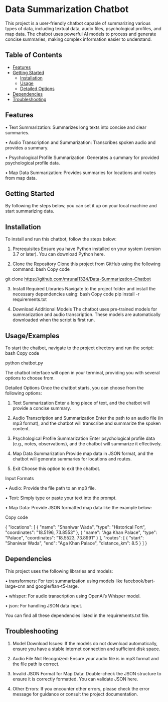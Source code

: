 
# Data Summarization Chatbot

This project is a user-friendly chatbot capable of summarizing various types of data, including textual data, audio files, psychological profiles, and map data. The chatbot uses powerful AI models to process and generate concise summaries, making complex information easier to understand.

## Table of Contents

- [Features](#features)
- [Getting Started](#getting-started)
  - [Installation](#installation)
  - [Usage](#usage)
  - [Detailed Options](#detailed-options)
- [Dependencies](#dependencies)
- [Troubleshooting](#troubleshooting)

## Features

• Text Summarization: Summarizes long texts into concise and clear summaries.

• Audio Transcription and Summarization: Transcribes spoken audio and provides a summary.

• Psychological Profile Summarization: Generates a summary for provided psychological profile data.

• Map Data Summarization: Provides summaries for locations and routes from map data.



## Getting Started

By following the steps below, you can set it up on your local machine and start summarizing data.
## Installation

To install and run this chatbot, follow the steps below:

1. Prerequisites
Ensure you have Python installed on your system (version 3.7 or later). You can download Python here.

  2. Clone the Repository
Clone this project from GitHub using the following command:
bash
Copy code

git clone https://github.com/mrunal1324/Data-Summarization-Chatbot

  3. Install Required Libraries
Navigate to the project folder and install the necessary dependencies using:
bash
Copy code
pip install -r requirements.txt

  4. Download Additional Models
The chatbot uses pre-trained models for summarization and audio transcription. These models are automatically downloaded when the script is first run.


## Usage/Examples

To start the chatbot, navigate to the project directory and run the script:
bash
Copy code

python chatbot.py

The chatbot interface will open in your terminal, providing you with several options to choose from.

Detailed Options
Once the chatbot starts, you can choose from the following options:
1.	Text Summarization
Enter a long piece of text, and the chatbot will provide a concise summary.

2.	Audio Transcription and Summarization
Enter the path to an audio file (in mp3 format), and the chatbot will transcribe and summarize the spoken content.

3.	Psychological Profile Summarization
Enter psychological profile data (e.g., notes, observations), and the chatbot will summarize it effectively.

4.	Map Data Summarization
Provide map data in JSON format, and the chatbot will generate summaries for locations and routes.

5.	Exit
Choose this option to exit the chatbot.

Input Formats

• Audio: Provide the file path to an mp3 file.

• Text: Simply type or paste your text into the prompt.

• Map Data: Provide JSON formatted map data like the example below:

Copy code

{
  "locations": [
    { "name": "Shaniwar Wada", "type": "Historical Fort", "coordinates": "18.5196, 73.8553" },
    { "name": "Aga Khan Palace", "type": "Palace", "coordinates": "18.5523, 73.8991" }
  ],
  "routes": [
    { "start": "Shaniwar Wada", "end": "Aga Khan Palace", "distance_km": 8.5 }
  ]
}

## Dependencies
This project uses the following libraries and models:

•	transformers: For text summarization using models like facebook/bart-large-cnn and google/flan-t5-large.

•	whisper: For audio transcription using OpenAI’s Whisper model.

•	json: For handling JSON data input.

You can find all these dependencies listed in the requirements.txt file.

## Troubleshooting

1. Model Download Issues:
If the models do not download automatically, ensure you have a stable internet connection and sufficient disk space.

2. Audio File Not Recognized:
Ensure your audio file is in mp3 format and the file path is correct.

3. Invalid JSON Format for Map Data:
Double-check the JSON structure to ensure it is correctly formatted. You can validate JSON here.

4. Other Errors:
If you encounter other errors, please check the error message for guidance or consult the project documentation.
